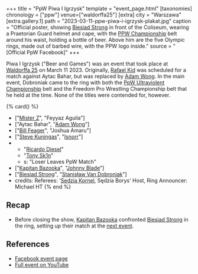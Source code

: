 +++
title = "PpW Piwa I Igrzysk"
template = "event_page.html"
[taxonomies]
chronology = ["ppw"]
venue=["waldorffa25"]
[extra]
city = "Warszawa"
[extra.gallery.1]
path = "2023-03-11-ppw-piwa-i-igrzysk-plakat.jpg"
caption = "Official poster, showing [Biesiad Strong](@/w/biesiad.md) in front of the Coliseum, wearing a Praetorian Guard helmet and cape, with the [PPW Championship](@/c/ppw-championship.md) belt around his waist, holding a bottle of beer. Above him are the five Olympic rings, made out of barbed wire, with the PPW logo inside."
source = "[Official PpW Facebook]"
+++

Piwa I Igrzysk ("Beer and Games") was an event that took place at [Waldorffa 25](@/v/waldorffa25.md) on March 11 2023.
Originally, [Rafael Kid](@/w/rafael-kid.md) was scheduled for a match against Aytac Bahar, but was replaced by [Adam Wong](@/w/adam-wong.md).
In the main event, Dobroniak came to the ring with both the [PpW Ultraviolent Championship](@/o/ppw.md#championships) belt and the Freedom Pro Wrestling Championship belt that he held at the time. None of the titles were contended for, however.

{% card() %}
- ["[Mister Z](@/w/mister-z.md)", "Feyyaz Aguila"]
- ["Aytac Bahar", "[Adam Wong](@/w/adam-wong.md)"]
- ["[Bill Feager](@/w/feager.md)", "Joshua Amaru"]
- ["[Steve Kuningas](@/w/steve-kuningas.md)", "[Isnorr](@/w/isnorr.md)"]
- - "[Ricardo Diesel](@/w/ricardo-diesel.md)"
  - "[Tony Sk1n](@/w/tony-sk1n.md)"
  - s: "Loser Leaves PpW Match"
- ["[Kapitan Bazooka](@/w/kapitan-bazooka.md)", "[Johnny Blade](@/w/johnny-blade.md)"]
- ["[Biesiad Strong](@/w/biesiad.md)", "[Stanisław Van Dobroniak](@/w/stanislaw-van-dobroniak.md)"]
- credits:
    Referees: '[Sędzia Kornel](@/w/sedzia-kornel.md), Sędzia Borys'
    Host, Ring Announcer: Michael HT
{% end %}

## Recap

* Before closing the show, [Kapitan Bazooka](@/w/kapitan-bazooka.md) confronted [Biesiad Strong](@/w/biesiad.md) in the ring, setting up their match at the [next event](@/e/ppw/2023-05-06-ppw-mistrzowskie-rozdanie.md).

## References

* [Facebook event page](https://www.facebook.com/events/6085850078127761/)
* [Full event on YouTube](https://www.youtube.com/watch?v=xkEi29j5_3I)

